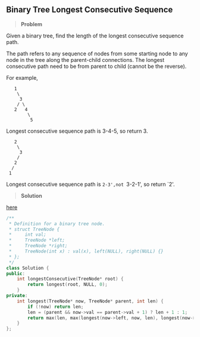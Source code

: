 ## Binary Tree Longest Consecutive Sequence

>**Problem**

Given a binary tree, find the length of the longest consecutive sequence path.

The path refers to any sequence of nodes from some starting node to any node in the tree along the parent-child connections. The longest consecutive path need to be from parent to child (cannot be the reverse).

For example,
```
   1
    \
     3
    / \
   2   4
        \
         5
```
Longest consecutive sequence path is 3-4-5, so return 3.
```
   2
    \
     3
    /
   2    
  /
 1
```
Longest consecutive sequence path is `2-3',not `3-2-1', so return `2'.

>**Solution**

[here](https://leetcode.com/discuss/66486/c-solution-in-4-lines)

```c++
/**
 * Definition for a binary tree node.
 * struct TreeNode {
 *     int val;
 *     TreeNode *left;
 *     TreeNode *right;
 *     TreeNode(int x) : val(x), left(NULL), right(NULL) {}
 * };
 */
class Solution {
public:
    int longestConsecutive(TreeNode* root) {
        return longest(root, NULL, 0);
    }
private:
    int longest(TreeNode* now, TreeNode* parent, int len) {
        if (!now) return len;
        len = (parent && now->val == parent->val + 1) ? len + 1 : 1;
        return max(len, max(longest(now->left, now, len), longest(now->right, now, len)));
    }
};
```
